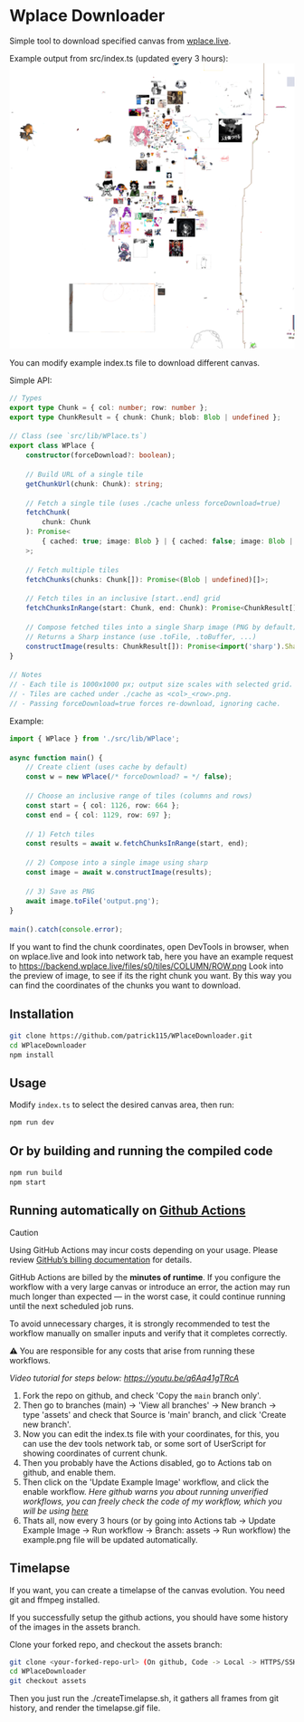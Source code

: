 # Wplace Downloader

Simple tool to download specified canvas from [wplace.live](https://wplace.live).

Example output from src/index.ts (updated every 3 hours):
![Example output](https://raw.githubusercontent.com/MaJaNames/MaJaWplaceDownloader/refs/heads/assets/example.png)

You can modify example index.ts file to download different canvas.

Simple API:

```ts
// Types
export type Chunk = { col: number; row: number };
export type ChunkResult = { chunk: Chunk; blob: Blob | undefined };

// Class (see `src/lib/WPlace.ts`)
export class WPlace {
    constructor(forceDownload?: boolean);

    // Build URL of a single tile
    getChunkUrl(chunk: Chunk): string;

    // Fetch a single tile (uses ./cache unless forceDownload=true)
    fetchChunk(
        chunk: Chunk
    ): Promise<
        { cached: true; image: Blob } | { cached: false; image: Blob | undefined }
    >;

    // Fetch multiple tiles
    fetchChunks(chunks: Chunk[]): Promise<(Blob | undefined)[]>;

    // Fetch tiles in an inclusive [start..end] grid
    fetchChunksInRange(start: Chunk, end: Chunk): Promise<ChunkResult[]>;

    // Compose fetched tiles into a single Sharp image (PNG by default)
    // Returns a Sharp instance (use .toFile, .toBuffer, ...)
    constructImage(results: ChunkResult[]): Promise<import('sharp').Sharp>;
}

// Notes
// - Each tile is 1000x1000 px; output size scales with selected grid.
// - Tiles are cached under ./cache as <col>_<row>.png.
// - Passing forceDownload=true forces re-download, ignoring cache.
```

Example:

```ts
import { WPlace } from './src/lib/WPlace';

async function main() {
    // Create client (uses cache by default)
    const w = new WPlace(/* forceDownload? = */ false);

    // Choose an inclusive range of tiles (columns and rows)
    const start = { col: 1126, row: 664 };
    const end = { col: 1129, row: 697 };

    // 1) Fetch tiles
    const results = await w.fetchChunksInRange(start, end);

    // 2) Compose into a single image using sharp
    const image = await w.constructImage(results);

    // 3) Save as PNG
    await image.toFile('output.png');
}

main().catch(console.error);
```

If you want to find the chunk coordinates, open DevTools in browser, when on wplace.live and look into network tab, here you have an example request to https://backend.wplace.live/files/s0/tiles/COLUMN/ROW.png Look into the preview of image, to see if its the right chunk you want. By this way you can find the coordinates of the chunks you want to download.

## Installation

```bash
git clone https://github.com/patrick115/WPlaceDownloader.git
cd WPlaceDownloader
npm install
```

## Usage

Modify `index.ts` to select the desired canvas area, then run:

```bash
npm run dev
```

## Or by building and running the compiled code

```bash
npm run build
npm start
```

## Running automatically on [Github Actions](https://github.com/features/actions)

> [!CAUTION]  
> Using GitHub Actions may incur costs depending on your usage. Please review [GitHub’s billing documentation](https://docs.github.com/en/billing/concepts/product-billing/github-actions#free-use-of-github-actions) for details.  
>  
> GitHub Actions are billed by the **minutes of runtime**. If you configure the workflow with a very large canvas or introduce an error, the action may run much longer than expected — in the worst case, it could continue running until the next scheduled job runs.  
>  
> To avoid unnecessary charges, it is strongly recommended to test the workflow manually on smaller inputs and verify that it completes correctly.  
>  
> ⚠️ You are responsible for any costs that arise from running these workflows.

*Video tutorial for steps below: https://youtu.be/q6Aq41gTRcA*

1. Fork the repo on github, and check 'Copy the `main` branch only'.
2. Then go to branches (main) -> 'View all branches' -> New branch -> type 'assets' and check that Source is 'main' branch, and click 'Create new branch'.
3. Now you can edit the index.ts file with your coordinates, for this, you can use the dev tools network tab, or some sort of UserScript for showing coordinates of current chunk.
4. Then you probably have the Actions disabled, go to Actions tab on github, and enable them.
5. Then click on the 'Update Example Image' workflow, and click the enable workflow. *Here github warns you about running unverified workflows, you can freely check the code of my workflow, which you will be using [here](https://github.com/patrick11514/WPlaceDownloader/blob/main/.github/workflows/update-example.yml)*
6. Thats all, now every 3 hours (or by going into Actions tab -> Update Example Image -> Run workflow -> Branch: assets -> Run workflow) the example.png file will be updated automatically.

## Timelapse

If you want, you can create a timelapse of the canvas evolution. You need git and ffmpeg installed.

If you successfully setup the github actions, you should have some history of the images in the assets branch.

Clone your forked repo, and checkout the assets branch:

```bash
git clone <your-forked-repo-url> (On github, Code -> Local -> HTTPS/SSH and copy the URL)
cd WPlaceDownloader
git checkout assets
```

Then you just run the ./createTimelapse.sh, it gathers all frames from git history, and render the timelapse.gif file.
